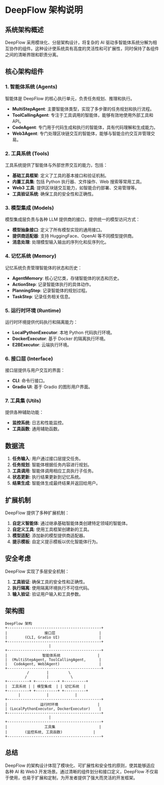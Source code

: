 # DeepFlow 架构说明

## 系统架构概述

DeepFlow 采用模块化、分层架构设计，将复杂的 AI 驱动多智能体系统分解为相互协作的组件。这种设计使系统具有高度的灵活性和可扩展性，同时保持了各组件之间的清晰界限和职责分离。

## 核心架构组件

### 1. 智能体系统 (Agents)

智能体是 DeepFlow 的核心执行单元，负责任务规划、推理和执行。

- **MultiStepAgent**: 主要智能体类型，实现了多步骤的任务规划和执行流程。
- **ToolCallingAgent**: 专注于工具调用的智能体，能够有效地使用外部工具和 API。
- **CodeAgent**: 专门用于代码生成和执行的智能体，具有代码理解和生成能力。
- **Web3Agent**: 专门处理区块链交互的智能体，能够与智能合约交互并管理交易。

### 2. 工具系统 (Tools)

工具系统提供了智能体与外部世界交互的能力，包括：

- **基础工具框架**: 定义了工具的基本接口和验证机制。
- **内置工具集**: 包括 Python 执行器、文件操作、Web 搜索等常用工具。
- **Web3 工具**: 提供区块链交互能力，如智能合约部署、交易管理等。
- **工具验证系统**: 确保工具的安全性和正确性。

### 3. 模型集成 (Models)

模型集成层负责与各种 LLM 提供商的接口，提供统一的模型访问方式：

- **模型抽象接口**: 定义了所有模型实现的通用接口。
- **提供商适配器**: 支持 HuggingFace、OpenAI 等不同模型提供商。
- **消息处理**: 处理模型输入输出的序列化和反序列化。

### 4. 记忆系统 (Memory)

记忆系统负责管理智能体的状态和历史：

- **AgentMemory**: 核心记忆类，存储智能体的状态和历史。
- **ActionStep**: 记录智能体执行的具体动作。
- **PlanningStep**: 记录智能体的规划过程。
- **TaskStep**: 记录任务相关信息。

### 5. 运行时环境 (Runtime)

运行时环境提供代码执行和隔离能力：

- **LocalPythonExecutor**: 本地 Python 代码执行环境。
- **DockerExecutor**: 基于 Docker 的隔离执行环境。
- **E2BExecutor**: 云端执行环境。

### 6. 接口层 (Interface)

接口层提供与用户交互的界面：

- **CLI**: 命令行接口。
- **Gradio UI**: 基于 Gradio 的图形用户界面。

### 7. 工具集 (Utils)

提供各种辅助功能：

- **监控系统**: 日志和性能监控。
- **工具函数**: 通用辅助函数。

## 数据流

1. **任务输入**: 用户通过接口层提交任务。
2. **任务规划**: 智能体根据任务内容进行规划。
3. **工具调用**: 智能体调用相应工具执行子任务。
4. **状态更新**: 执行结果更新到记忆系统。
5. **结果生成**: 智能体生成最终结果并返回给用户。

## 扩展机制

DeepFlow 提供了多种扩展机制：

1. **自定义智能体**: 通过继承基础智能体类创建特定领域的智能体。
2. **自定义工具**: 使用工具框架创建新的工具。
3. **模型适配**: 添加新的模型提供商适配器。
4. **提示模板**: 自定义提示模板以优化智能体行为。

## 安全考虑

DeepFlow 实现了多层安全机制：

1. **工具验证**: 确保工具的安全性和正确性。
2. **执行隔离**: 使用隔离环境执行不可信代码。
3. **输入验证**: 验证用户输入和工具参数。

## 架构图

```
DeepFlow 架构
+-------------------------------------------+
|                 接口层                    |
|        (CLI, Gradio UI)                  |
+-------------------------------------------+
                    |
+-------------------------------------------+
|                智能体系统                 |
|  (MultiStepAgent, ToolCallingAgent,      |
|   CodeAgent, Web3Agent)                  |
+-------------------------------------------+
          /        |         \
         /         |          \
+----------+ +----------+ +----------+
|  工具系统 | | 模型集成  | | 记忆系统  |
+----------+ +----------+ +----------+
      |            |            |
+-------------------------------------------+
|               运行时环境                  |
| (LocalPythonExecutor, DockerExecutor)    |
+-------------------------------------------+
                    |
+-------------------------------------------+
|                 工具集                    |
|        (监控系统, 工具函数)              |
+-------------------------------------------+
```

## 总结

DeepFlow 的架构设计体现了模块化、可扩展性和安全性的原则，使其能够适应各种 AI 和 Web3 开发场景。通过清晰的组件划分和接口定义，DeepFlow 不仅易于使用，也易于扩展和定制，为开发者提供了强大而灵活的开发框架。